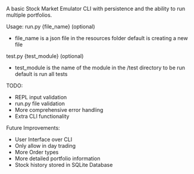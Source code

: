 A basic Stock Market Emulator CLI with persistence and the ability to run multiple portfolios.

Usage:
run.py {file_name} (optional)
- file_name is a json file in the resources folder default is creating a new file

test.py {test_module} (optional)
- test_module is the name of the module in the /test directory to be run default is run all tests

TODO:
- REPL input validation
- run.py file validation
- More comprehensive error handling
- Extra CLI functionality

Future Improvements:
- User Interface over CLI
- Only allow in day trading
- More Order types
- More detailed portfolio information
- Stock history stored in SQLite Database

